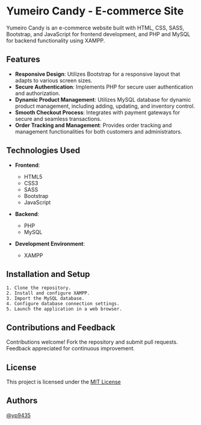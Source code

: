 # Yumeiro Candy - E-commerce Site

Yumeiro Candy is an e-commerce website built with HTML, CSS, SASS, Bootstrap, and JavaScript for frontend development, and PHP and MySQL for backend functionality using XAMPP.

## Features

- **Responsive Design**: Utilizes Bootstrap for a responsive layout that adapts to various screen sizes.
- **Secure Authentication**: Implements PHP for secure user authentication and authorization.
- **Dynamic Product Management**: Utilizes MySQL database for dynamic product management, including adding, updating, and inventory control.
- **Smooth Checkout Process**: Integrates with payment gateways for secure and seamless transactions.
- **Order Tracking and Management**: Provides order tracking and management functionalities for both customers and administrators.

## Technologies Used

- **Frontend**:
  - HTML5
  - CSS3
  - SASS
  - Bootstrap
  - JavaScript

- **Backend**:
  - PHP
  - MySQL

- **Development Environment**:
  - XAMPP

## Installation and Setup

    1. Clone the repository.
    2. Install and configure XAMPP.
    3. Import the MySQL database.
    4. Configure database connection settings.
    5. Launch the application in a web browser.

## Contributions and Feedback

Contributions welcome! Fork the repository and submit pull requests. Feedback appreciated for continuous improvement.




## License

This project is licensed under the [MIT License](https://choosealicense.com/licenses/mit/)


## Authors

[@yp9435](https://github.com/yp9435)

